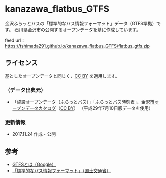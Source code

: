 # kanazawa_flatbus_GTFS
金沢ふらっとバスの「標準的なバス情報フォーマット」データ（GTFS準拠）です。
石川県金沢市の公開するオープンデータを基に作成しています。

feed url：https://tshimada291.github.io/kanazawa_flatbus_GTFS/flatbus_gtfs.zip

## ライセンス
基としたオープンデータと同じく，[CC BY](https://creativecommons.org/licenses/by/4.0/deed.ja) を適用します。

### （データ出典元）
* 「施設オープンデータ（ふらっとバス）」「ふらっとバス時刻表」、[金沢市オープンデータカタログ](http://www4.city.kanazawa.lg.jp/11010/opendata/catalog.html)（[CC BY](https://creativecommons.org/licenses/by/4.0/deed.ja)）
（平成29年7月10日版データを使用）

### 更新情報
* 2017.11.24 作成・公開

## 参考
* [GTFSとは（Google）](https://developers.google.com/transit/gtfs/?hl=ja)
* [「標準的なバス情報フォーマット」（国土交通省）](http://www.mlit.go.jp/sogoseisaku/transport/sosei_transport_tk_000067.html)
